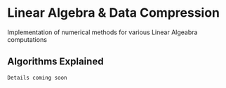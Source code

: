 # Linear Algebra & Data Compression

Implementation of numerical methods for various Linear Algeabra computations 


## Algorithms Explained
```
Details coming soon

```

